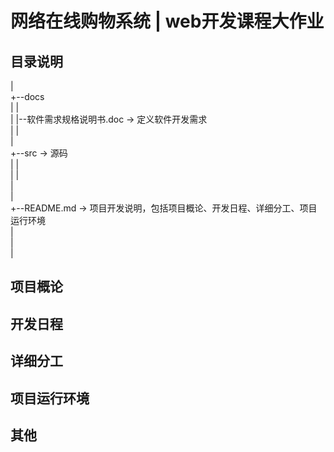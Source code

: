 # 网络在线购物系统 | web开发课程大作业

## 目录说明

|  
+--docs  
|   |  
|   |--软件需求规格说明书.doc     ->     定义软件开发需求  
|   |  
|  
+--src  ->  源码  
|   |  
|   |  
|  
|  
+--README.md   ->   项目开发说明，包括项目概论、开发日程、详细分工、项目运行环境  
|  
|  
|  

## 项目概论

## 开发日程

## 详细分工

## 项目运行环境

## 其他